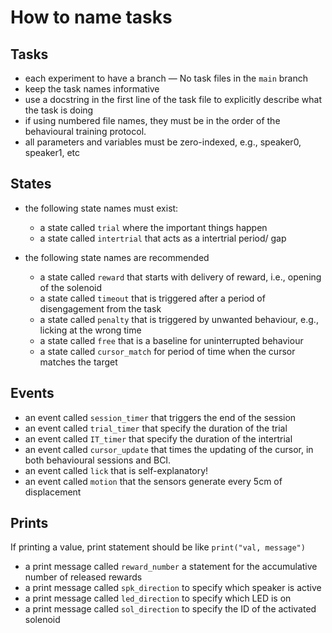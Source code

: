 # How to name tasks

## Tasks

- each experiment to have a branch — No task files in the `main` branch
- keep the task names informative
- use a docstring in the first line of the task file to explicitly describe what the task is doing
- if using numbered file names, they must be in the order of the behavioural training protocol.
- all parameters and variables must be zero-indexed, e.g., speaker0, speaker1, etc

## States

- the following state names must exist:
  - a state called `trial` where the important things happen 
  - a state called `intertrial` that acts as a intertrial period/ gap

- the following state names are recommended
  - a state called `reward` that starts with delivery of reward, i.e., opening of the solenoid
  - a state called `timeout` that is triggered after a period of disengagement from the task
  - a state called `penalty` that is triggered by unwanted behaviour, e.g., licking at the wrong time
  - a state called `free` that is a baseline for uninterrupted behaviour
  - a state called `cursor_match` for period of time when the cursor matches the target
 
## Events

- an event called `session_timer` that triggers the end of the session
- an event called `trial_timer` that specify the duration of the trial
- an event called `IT_timer` that specify the duration of the intertrial
- an event called `cursor_update` that times the updating of the cursor, in both behavioural sessions and BCI.
- an event called `lick` that is self-explanatory!
- an event called `motion` that the sensors generate every 5cm of displacement

## Prints

If printing a value, print statement should be like `print("val, message")`

- a print message called `reward_number` a statement for the accumulative number of released rewards
- a print message called `spk_direction` to specify which speaker is active
- a print message called `led_direction` to specify which LED is on
- a print message called `sol_direction` to specify the ID of the activated solenoid

